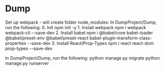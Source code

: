 # Dump

Set up webpack - will create folder node_modules:
In DumpProject/Dump, run the following:
    0. Init
        npm init -y
    1. Install webpack
        npm i webpack webpack-cli --save-dev
    2. Install babel
        npm i @babel/core babel-loader @babel/preset-env @babel/preset-react babel-plugin-transform-class-properties --save-dev
    3. Install React/Prop-Types
        npm i react react-dom prop-types --save-dev

In DumpProject/Dump, run the following:
    python manage.py migrate
    python manage.py runserver